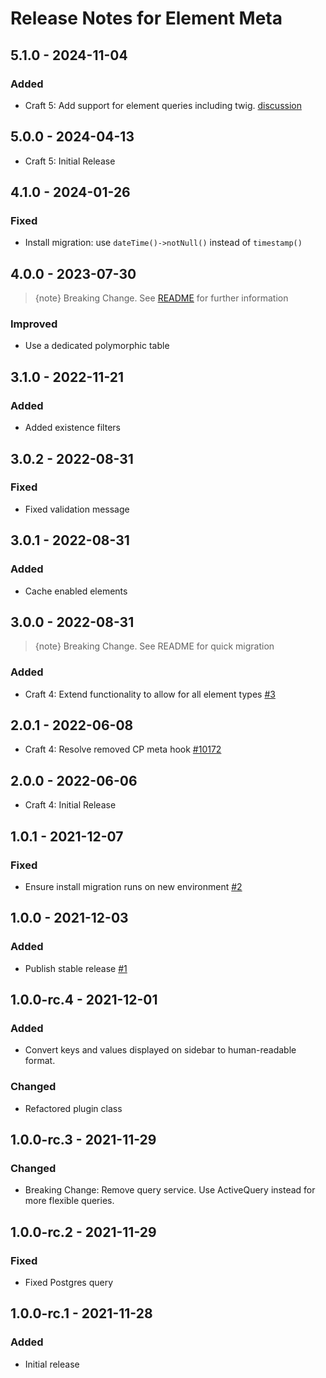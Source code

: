 # Release Notes for Element Meta

## 5.1.0 - 2024-11-04
### Added
- Craft 5: Add support for element queries including twig. [discussion](https://github.com/matfish2/craft-entry-meta/discussions/6#discussioncomment-11141312)

## 5.0.0 - 2024-04-13
- Craft 5: Initial Release

## 4.1.0 - 2024-01-26
### Fixed
- Install migration: use `dateTime()->notNull()` instead of `timestamp()`

## 4.0.0 - 2023-07-30
> {note} Breaking Change. See [README](https://github.com/matfish2/craft-entry-meta#migrating-to-version-4) for further information
### Improved
- Use a dedicated polymorphic table

## 3.1.0 - 2022-11-21
### Added
- Added existence filters

## 3.0.2 - 2022-08-31
### Fixed
- Fixed validation message

## 3.0.1 - 2022-08-31
### Added
- Cache enabled elements

## 3.0.0 - 2022-08-31
> {note} Breaking Change. See README for quick migration
### Added
- Craft 4: Extend functionality to allow for all element types [#3](https://github.com/matfish2/craft-entry-meta/issues/3)

## 2.0.1 - 2022-06-08
- Craft 4: Resolve removed CP meta hook [#10172](https://github.com/craftcms/cms/issues/10172#issuecomment-1149443831)

## 2.0.0 - 2022-06-06
- Craft 4: Initial Release

## 1.0.1 - 2021-12-07
### Fixed
- Ensure install migration runs on new environment [#2](https://github.com/matfish2/craft-entry-meta/issues/2)

## 1.0.0 - 2021-12-03
### Added
- Publish stable release [#1](https://github.com/matfish2/craft-entry-meta/issues/1)

## 1.0.0-rc.4 - 2021-12-01
### Added
- Convert keys and values displayed on sidebar to human-readable format.

### Changed
- Refactored plugin class

## 1.0.0-rc.3 - 2021-11-29
### Changed
- Breaking Change: Remove query service. Use ActiveQuery instead for more flexible queries.

## 1.0.0-rc.2 - 2021-11-29
### Fixed
- Fixed Postgres query 

## 1.0.0-rc.1 - 2021-11-28
### Added
- Initial release